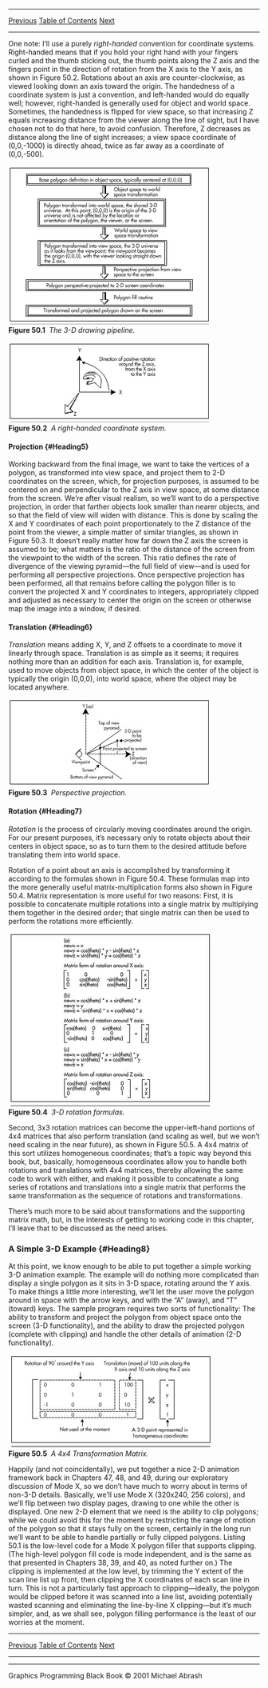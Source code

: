   ------------------------ --------------------------------- --------------------
  [Previous](50-01.html)   [Table of Contents](index.html)   [Next](50-03.html)
  ------------------------ --------------------------------- --------------------

One note: I’ll use a purely *right-handed* convention for coordinate
systems. Right-handed means that if you hold your right hand with your
fingers curled and the thumb sticking out, the thumb points along the Z
axis and the fingers point in the direction of rotation from the X axis
to the Y axis, as shown in Figure 50.2. Rotations about an axis are
counter-clockwise, as viewed looking down an axis toward the origin. The
handedness of a coordinate system is just a convention, and left-handed
would do equally well; however, right-handed is generally used for
object and world space. Sometimes, the handedness is flipped for view
space, so that increasing Z equals increasing distance from the viewer
along the line of sight, but I have chosen not to do that here, to avoid
confusion. Therefore, Z decreases as distance along the line of sight
increases; a view space coordinate of (0,0,-1000) is directly ahead,
twice as far away as a coordinate of (0,0,-500).

![](images/50-01.jpg)\
 **Figure 50.1**  *The 3-D drawing pipeline.*

![](images/50-02.jpg)\
 **Figure 50.2**  *A right-handed coordinate system.*

#### Projection {#Heading5}

Working backward from the final image, we want to take the vertices of a
polygon, as transformed into view space, and project them to 2-D
coordinates on the screen, which, for projection purposes, is assumed to
be centered on and perpendicular to the Z axis in view space, at some
distance from the screen. We’re after visual realism, so we’ll want to
do a perspective projection, in order that farther objects look smaller
than nearer objects, and so that the field of view will widen with
distance. This is done by scaling the X and Y coordinates of each point
proportionately to the Z distance of the point from the viewer, a simple
matter of similar triangles, as shown in Figure 50.3. It doesn’t really
matter how far down the Z axis the screen is assumed to be; what matters
is the ratio of the distance of the screen from the viewpoint to the
width of the screen. This ratio defines the rate of divergence of the
viewing pyramid—the full field of view—and is used for performing all
perspective projections. Once perspective projection has been performed,
all that remains before calling the polygon filler is to convert the
projected X and Y coordinates to integers, appropriately clipped and
adjusted as necessary to center the origin on the screen or otherwise
map the image into a window, if desired.

#### Translation {#Heading6}

*Translation* means adding X, Y, and Z offsets to a coordinate to move
it linearly through space. Translation is as simple as it seems; it
requires nothing more than an addition for each axis. Translation is,
for example, used to move objects from object space, in which the center
of the object is typically the origin (0,0,0), into world space, where
the object may be located anywhere.

![](images/50-03.jpg)\
 **Figure 50.3**  *Perspective projection.*

#### Rotation {#Heading7}

*Rotation* is the process of circularly moving coordinates around the
origin. For our present purposes, it’s necessary only to rotate objects
about their centers in object space, so as to turn them to the desired
attitude before translating them into world space.

Rotation of a point about an axis is accomplished by transforming it
according to the formulas shown in Figure 50.4. These formulas map into
the more generally useful matrix-multiplication forms also shown in
Figure 50.4. Matrix representation is more useful for two reasons:
First, it is possible to concatenate multiple rotations into a single
matrix by multiplying them together in the desired order; that single
matrix can then be used to perform the rotations more efficiently.

![](images/50-04.jpg)\
 **Figure 50.4**  *3-D rotation formulas.*

Second, 3x3 rotation matrices can become the upper-left-hand portions of
4x4 matrices that also perform translation (and scaling as well, but we
won’t need scaling in the near future), as shown in Figure 50.5. A 4x4
matrix of this sort utilizes homogeneous coordinates; that’s a topic way
beyond this book, but, basically, homogeneous coordinates allow you to
handle both rotations and translations with 4x4 matrices, thereby
allowing the same code to work with either, and making it possible to
concatenate a long series of rotations and translations into a single
matrix that performs the same transformation as the sequence of
rotations and transformations.

There’s much more to be said about transformations and the supporting
matrix math, but, in the interests of getting to working code in this
chapter, I’ll leave that to be discussed as the need arises.

### A Simple 3-D Example {#Heading8}

At this point, we know enough to be able to put together a simple
working 3-D animation example. The example will do nothing more
complicated than display a single polygon as it sits in 3-D space,
rotating around the Y axis. To make things a little more interesting,
we’ll let the user move the polygon around in space with the arrow keys,
and with the “A” (away), and “T” (toward) keys. The sample program
requires two sorts of functionality: The ability to transform and
project the polygon from object space onto the screen (3-D
functionality), and the ability to draw the projected polygon (complete
with clipping) and handle the other details of animation (2-D
functionality).

![](images/50-05.jpg)\
 **Figure 50.5**  *A 4x4 Transformation Matrix.*

Happily (and not coincidentally), we put together a nice 2-D animation
framework back in Chapters 47, 48, and 49, during our exploratory
discussion of Mode X, so we don’t have much to worry about in terms of
non-3-D details. Basically, we’ll use Mode X (320x240, 256 colors), and
we’ll flip between two display pages, drawing to one while the other is
displayed. One new 2-D element that we need is the ability to clip
polygons; while we could avoid this for the moment by restricting the
range of motion of the polygon so that it stays fully on the screen,
certainly in the long run we’ll want to be able to handle partially or
fully clipped polygons. Listing 50.1 is the low-level code for a Mode X
polygon filler that supports clipping. (The high-level polygon fill code
is mode independent, and is the same as that presented in Chapters 38,
39, and 40, as noted further on.) The clipping is implemented at the low
level, by trimming the Y extent of the scan line list up front, then
clipping the X coordinates of each scan line in turn. This is not a
particularly fast approach to clipping—ideally, the polygon would be
clipped before it was scanned into a line list, avoiding potentially
wasted scanning and eliminating the line-by-line X clipping—but it’s
much simpler, and, as we shall see, polygon filling performance is the
least of our worries at the moment.

  ------------------------ --------------------------------- --------------------
  [Previous](50-01.html)   [Table of Contents](index.html)   [Next](50-03.html)
  ------------------------ --------------------------------- --------------------

* * * * *

Graphics Programming Black Book © 2001 Michael Abrash
